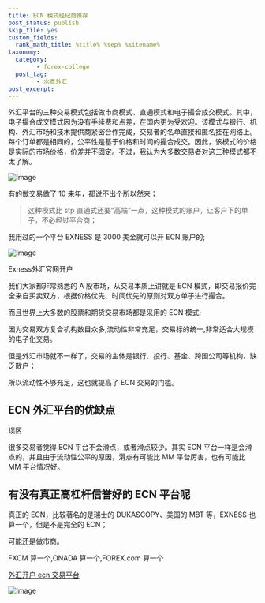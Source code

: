 ```yaml
---
title: ECN 模式经纪商推荐
post_status: publish
skip_file: yes
custom_fields:
  rank_math_title: %title% %sep% %sitename%
taxonomy:
  category:
        - forex-college
  post_tag:
        - 水煮外汇
post_excerpt: 
---
```

外汇平台的三种交易模式包括做市商模式、直通模式和电子撮合成交模式。其中，电子撮合成交模式因为没有手续费和点差，在国内更为受欢迎。该模式与银行、机构、外汇市场和技术提供商紧密合作完成，交易者的名单直接和匿名挂在网络上。每个订单都是相同的，公平性是基于价格和时间的撮合成交。因此，该模式的价格是实际的市场价格，价差并不固定。不过，我认为大多数交易者对这三种模式都不太了解。

![Image](https://cdn.fendou.la/welaowei8/2020/09/0d446440529005b89031c009221fa802-9.png)

有的做交易做了 10 来年，都说不出个所以然来；

> 这种模式比 stp 直通式还要“高端”一点，这种模式的账户，让客户下的单子，不必经过平台商；

我用过的一个平台 EXNESS 是 3000 美金就可以开 ECN 账户的;

![Image](https://cdn.fendou.la/welaowei8/2019/01/Exness.svg)

Exness外汇官网开户



我们大家都非常熟悉的 A 股市场，从交易本质上讲就是 ECN 模式，即交易报价完全来自买卖双方，根据价格优先、时间优先的原则对双方单子进行撮合。

而且世界上大多数的股票和期货交易市场都是采用的 ECN 模式;

因为交易双方复合机构数目众多,流动性非常充足，交易标的统一,非常适合大规模的电子化交易。

但是外汇市场就不一样了，交易的主体是银行、投行、基金、跨国公司等机构，缺乏散户；

所以流动性不够充足，这也就提高了 ECN 交易的门槛。

## ECN 外汇平台的优缺点

误区

很多交易者觉得 ECN 平台不会滑点，或者滑点较少。其实 ECN 平台一样是会滑点的，并且由于流动性公平的原因，滑点有可能比 MM 平台厉害，也有可能比 MM 平台情况好。



## 有没有真正高杠杆信誉好的 ECN 平台呢

真正的 ECN，比较著名的是瑞士的 DUKASCOPY、美国的 MBT 等，EXNESS 也算一个，但是不是完全的 ECN；

可能还是做市商。

FXCM 算一个,ONADA 算一个,FOREX.com 算一个



[外汇开户 ecn 交易平台](https://we.laowei8.com/brand/ecn)

![Image](https://cdn.fendou.la/welaowei8/2020/09/80b68a26e09fcfe2ea41ff8243743ec8-2.jpg)

